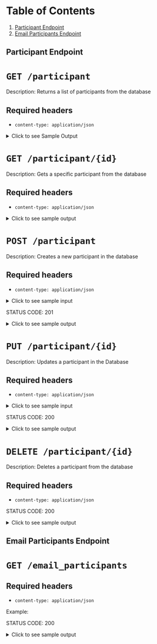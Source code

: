 # Table of Contents
1. [Participant Endpoint](#participant_endpoint)
2. [Email Participants Endpoint](#email_participants_endpoint)

## Participant Endpoint <a name="participant_endpoint"> </a>
# `GET /participant`

Description:
Returns a list of participants from the database

## Required headers

* `content-type: application/json`

<details>
    <summary> Click to see Sample Output </summary>
    
```json
{
    "participants": [
        {
            "id": 1,
            "name": "Person1",
            "household": 1,
            "email": "person1@example.com",
            "giftee": null,
            "is_selected": false
        },
        {
            "id": 2,
            "name": "Person2",
            "household": 2,
            "email": "person2@example.com",
            "giftee": null,
            "is_selected": false
        }
    ]
}
```

</details>

# `GET /participant/{id}`

Description:
Gets a specific participant from the database


## Required headers

* `content-type: application/json`


<details>
    <summary> Click to see sample output </summary>
    
```json
{
    "id": 1,
    "name": "Person1",
    "household": 1,
    "email": "person1@example.com",
    "giftee": null,
    "is_selected": false
}
```

</details>

# `POST /participant`

Description:
Creates a new participant in the database


## Required headers

* `content-type: application/json`


<details>
    <summary> Click to see sample input </summary>
    
```json
{
    "name": "Person1",
    "email": "person1@example.com",
    "household": 1
}
```

</details>

STATUS CODE: 201 

<details>
    <summary> Click to see sample output </summary>
    
```json
{
    "success": true,
    "message": "Entry created in table: participants"
}
```
</details>


# `PUT /participant/{id}`

Description:
Updates a participant in the Database


## Required headers

* `content-type: application/json`


<details>
    <summary> Click to see sample input </summary>
    
```json
{
    "name": "Person1",
    "email": "person1@example.com",
    "household": 1
}
```
</details>

STATUS CODE: 200 

<details>
    <summary> Click to see sample output </summary>
    
```json
{
    "success": true,
    "message": "Successfully updated entry in table participants"
}
```
</details>


# `DELETE /participant/{id}`

Description:
Deletes a participant from the database

## Required headers

* `content-type: application/json`

STATUS CODE: 200

<details>
    <summary> Click to see sample output </summary>
    
```json
{
    "success": true,
    "message": "Successfully deleted entry in table participants"
}
```
</details>

## Email Participants Endpoint <a name="email_participants_endpoint"> </a>

# `GET /email_participants`

## Required headers

* `content-type: application/json`

Example:

STATUS CODE: 200

<details>
    <summary> Click to see sample output </summary>
    
```json
{
    "success": true,
    "message": "Success"
}
```
</details>

